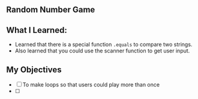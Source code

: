 ## Random Number Game
## What I Learned:

* Learned that there is a special function `.equals` to compare two strings.
* Also learned that you could use the scanner function to get user input.

## My Objectives

- [ ] To make loops so that users could play more than once
- [ ]
